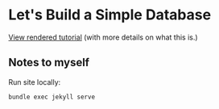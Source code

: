 # Let's Build a Simple Database

[View rendered tutorial](https://agemis.github.io/db_tutorial/) (with more details on what this is.)

## Notes to myself

Run site locally:
```
bundle exec jekyll serve
```
